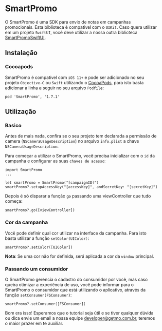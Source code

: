 # SmartPromo
O SmartPromo é uma SDK para envio de notas em campanhas promocionais.
Esta biblioteca é compativel com o `UIKit`. Caso quera utilizar em um projeto `SwiftUI`, você deve utilizar a nossa outra biblioteca [SmartPromoSwiftUI](https://github.com/Getmo-Inc/SmartPromoSwiftUI).

## Instalação
### Cocoapods
SmartPromo é compatível com `iOS 11+` e pode ser adicionado no seu projeto `Objective-C` ou `Swift` utilizando o  [CocoaPods](https://cocoapods.org), para isto basta adicionar a linha a seguir no seu arquivo `Podfile`:

    pod 'SmartPromo', '1.7.1'

## Utilização
### Basico
Antes de mais nada, confira se o seu projeto tem declarada a permissão de camera (`NSCameraUsageDescription`) no arquivo `info.plist` a chave `NSCameraUsageDescription`.


Para começar a utilizar o SmartPromo, você precisa inicializar com o `id` da campanha e configurar as suas `chaves de acesso`:

    import SmartPromo
    ...

    let smartPromo = SmartPromo("[campaignID]")
    smartPromo?.setupAccessKey("[accessKey]", andSecretKey: "[secretKey]")
    
Depois é só disparar a função `go` passando uma viewController que tudo começa:

    smartPromo?.go([viewController])
    
### Cor da campanha
Você pode definir qual cor utilizar na interface da campanha. Para isto basta utilizar a função `setColor(UIColor)`:

    smartPromo?.setColor([UIColor])
    
**Nota**: Se uma cor não for definida, será aplicada a cor da `window` principal.
  
### Passando um consumidor
O SmartPromo gerencia o cadastro do consumidor por você, mas caso queira otimizar a experiência de uso, você pode informar para o SmartPromo o consumidor que está utilizando o aplicativo, através da função `setConsumer(FSConsumer)`: 

    smartPromo?.setConsumer([FSConsumer])

  
  
Bom era isso! Esperamos que o tutorial seja útil e se tiver qualquer dúvida ou dica envie um email a nossa equipe developer@getmo.com.br, teremos o maior prazer em te auxiliar.
